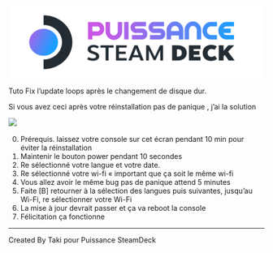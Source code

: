 [![](https://github.com/Gotcha007/steamdeck-configuration-ultime-windows11/blob/main/images/Psteam-deck-white-1-2-1-3.svg)](https://puissancesteamdeck.com/)

Tuto Fix l’update loops après le changement de disque dur.

Si vous avez ceci après votre réinstallation pas de panique , j’ai la solution

[![](https://cdn.discordapp.com/attachments/1001582672440737822/1060611837588152470/unbrick.jpg)](https://puissancesteamdeck.com/)


0. Prérequis. laissez votre console sur cet écran pendant 10 min pour éviter la réinstallation
1. Maintenir le bouton power pendant 10 secondes
2. Re sélectionné votre langue et votre date.
3. Re sélectionné votre wi-fi « important que ça soit le même wi-fi
4. Vous allez avoir le même bug pas de panique attend 5 minutes
5. Faite [B] retourner à la sélection des langues puis suivantes, jusqu’au Wi-Fi, re sélectionner votre Wi-Fi
6. La mise à jour devrait passer et ça va reboot la console 
7. Félicitation ça fonctionne

***

Created By Taki pour Puissance  SteamDeck

